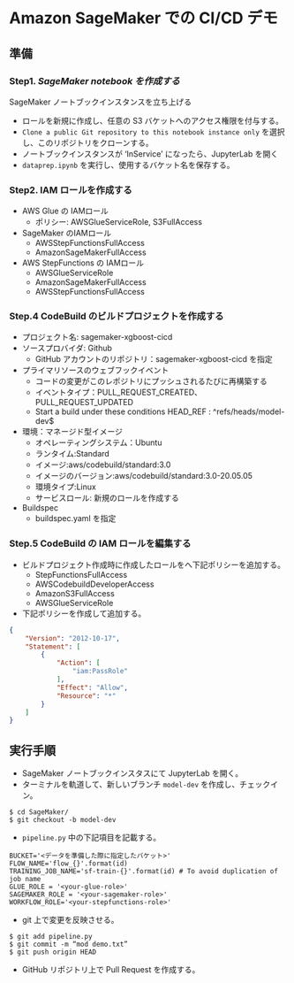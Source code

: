 # Amazon SageMaker での CI/CD デモ

## 準備
### Step1. *SageMaker notebook を作成する*
SageMaker ノートブックインスタンスを立ち上げる

- ロールを新規に作成し、任意の S3 バケットへのアクセス権限を付与する。
- `Clone a public Git repository to this notebook instance only`  を選択し、このリポジトリをクローンする。
- ノートブックインスタンスが ‘InService’ になったら、JupyterLab を開く
- `dataprep.ipynb` を実行し、使用するバケット名を保存する。

### Step2. IAM ロールを作成する
- AWS Glue の IAMロール
    - ポリシー: AWSGlueServiceRole, S3FullAccess
- SageMaker のIAMロール
    - AWSStepFunctionsFullAccess
    - AmazonSageMakerFullAccess
- AWS StepFunctions の IAMロール
    - AWSGlueServiceRole
    - AmazonSageMakerFullAccess
    - AWSStepFunctionsFullAccess




### Step.4 CodeBuild のビルドプロジェクトを作成する
- プロジェクト名: sagemaker-xgboost-cicd
- ソースプロバイダ: Github
    - GitHub アカウントのリポジトリ：sagemaker-xgboost-cicd を指定
- プライマリソースのウェブフックイベント
    - コードの変更がこのレポジトリにプッシュされるたびに再構築する
    - イベントタイプ：PULL_REQUEST_CREATED、PULL_REQUEST_UPDATED
    - Start a build under these conditions HEAD_REF : ^refs/heads/model-dev$
- 環境：マネージド型イメージ
    - オペレーティングシステム：Ubuntu
    - ランタイム:Standard
    - イメージ:aws/codebuild/standard:3.0
    - イメージのバージョン:aws/codebuild/standard:3.0-20.05.05
    - 環境タイプ:Linux
    - サービスロール: 新規のロールを作成する
- Buildspec
    - buildspec.yaml を指定


### Step.5 CodeBuild の IAM ロールを編集する
- ビルドプロジェクト作成時に作成したロールをへ下記ポリシーを追加する。
    - StepFunctionsFullAccess
    - AWSCodebuildDeveloperAccess
    - AmazonS3FullAccess
    - AWSGlueServiceRole
- 下記ポリシーを作成して追加する。
```JSON
{
	"Version": "2012-10-17",
	"Statement": [
		{
			"Action": [
				"iam:PassRole"
			],
			"Effect": "Allow",
			"Resource": "*"
		}
	]
}
```

## 実行手順
- SageMaker ノートブックインスタスにて JupyterLab を開く。
- ターミナルを軌道して、新しいブランチ `model-dev` を作成し、チェックイン。
```
$ cd SageMaker/
$ git checkout -b model-dev
```
- `pipeline.py` 中の下記項目を記載する。
```
BUCKET='<データを準備した際に指定したバケット>'
FLOW_NAME='flow_{}'.format(id) 
TRAINING_JOB_NAME='sf-train-{}'.format(id) # To avoid duplication of job name
GLUE_ROLE = '<your-glue-role>'
SAGEMAKER_ROLE = '<your-sagemaker-role>'
WORKFLOW_ROLE='<your-stepfunctions-role>'
```
- git 上で変更を反映させる。
```
$ git add pipeline.py
$ git commit -m “mod demo.txt”
$ git push origin HEAD
```

- GitHub リポジトリ上で Pull Request を作成する。


